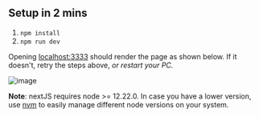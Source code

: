 ## Setup in 2 mins
1. `npm install`
2. `npm run dev`

Opening [localhost:3333](http://localhost:3333/) should render the page as shown below. If it doesn't, retry the steps above, *or restart your PC.*

![image](https://user-images.githubusercontent.com/10389062/157718616-caa871d3-0bd5-4b08-b6a9-ef1a8a5e1f90.png)

**Note**: nextJS requires node >= 12.22.0. In case you have a lower version, use [nvm](https://github.com/nvm-sh/nvm) to easily manage different node versions on your system. 
 

